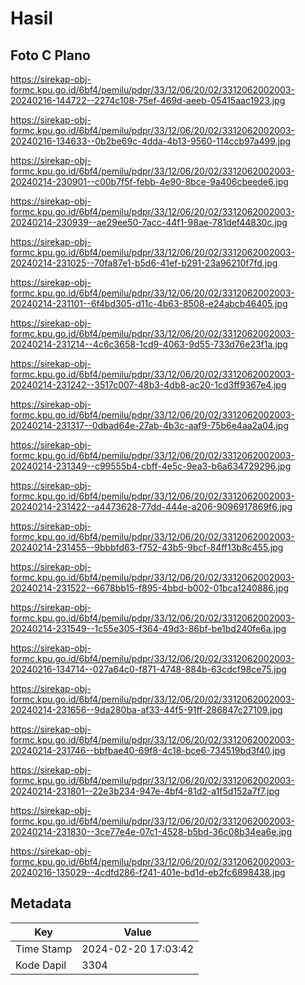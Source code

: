 # Hasil

## Foto C Plano

https://sirekap-obj-formc.kpu.go.id/6bf4/pemilu/pdpr/33/12/06/20/02/3312062002003-20240216-144722--2274c108-75ef-469d-aeeb-05415aac1923.jpg

https://sirekap-obj-formc.kpu.go.id/6bf4/pemilu/pdpr/33/12/06/20/02/3312062002003-20240216-134633--0b2be69c-4dda-4b13-9560-114ccb97a499.jpg

https://sirekap-obj-formc.kpu.go.id/6bf4/pemilu/pdpr/33/12/06/20/02/3312062002003-20240214-230901--c00b7f5f-febb-4e90-8bce-9a406cbeede6.jpg

https://sirekap-obj-formc.kpu.go.id/6bf4/pemilu/pdpr/33/12/06/20/02/3312062002003-20240214-230939--ae29ee50-7acc-44f1-98ae-781def44830c.jpg

https://sirekap-obj-formc.kpu.go.id/6bf4/pemilu/pdpr/33/12/06/20/02/3312062002003-20240214-231025--70fa87e1-b5d6-41ef-b291-23a96210f7fd.jpg

https://sirekap-obj-formc.kpu.go.id/6bf4/pemilu/pdpr/33/12/06/20/02/3312062002003-20240214-231101--6f4bd305-d11c-4b63-8508-e24abcb46405.jpg

https://sirekap-obj-formc.kpu.go.id/6bf4/pemilu/pdpr/33/12/06/20/02/3312062002003-20240214-231214--4c6c3658-1cd9-4063-9d55-733d76e23f1a.jpg

https://sirekap-obj-formc.kpu.go.id/6bf4/pemilu/pdpr/33/12/06/20/02/3312062002003-20240214-231242--3517c007-48b3-4db8-ac20-1cd3ff9367e4.jpg

https://sirekap-obj-formc.kpu.go.id/6bf4/pemilu/pdpr/33/12/06/20/02/3312062002003-20240214-231317--0dbad64e-27ab-4b3c-aaf9-75b6e4aa2a04.jpg

https://sirekap-obj-formc.kpu.go.id/6bf4/pemilu/pdpr/33/12/06/20/02/3312062002003-20240214-231349--c99555b4-cbff-4e5c-9ea3-b6a634729296.jpg

https://sirekap-obj-formc.kpu.go.id/6bf4/pemilu/pdpr/33/12/06/20/02/3312062002003-20240214-231422--a4473628-77dd-444e-a206-9096917869f6.jpg

https://sirekap-obj-formc.kpu.go.id/6bf4/pemilu/pdpr/33/12/06/20/02/3312062002003-20240214-231455--9bbbfd63-f752-43b5-9bcf-84ff13b8c455.jpg

https://sirekap-obj-formc.kpu.go.id/6bf4/pemilu/pdpr/33/12/06/20/02/3312062002003-20240214-231522--6678bb15-f895-4bbd-b002-01bca1240886.jpg

https://sirekap-obj-formc.kpu.go.id/6bf4/pemilu/pdpr/33/12/06/20/02/3312062002003-20240214-231549--1c55e305-f364-49d3-86bf-be1bd240fe6a.jpg

https://sirekap-obj-formc.kpu.go.id/6bf4/pemilu/pdpr/33/12/06/20/02/3312062002003-20240216-134714--027a64c0-f871-4748-884b-63cdcf98ce75.jpg

https://sirekap-obj-formc.kpu.go.id/6bf4/pemilu/pdpr/33/12/06/20/02/3312062002003-20240214-231656--9da280ba-af33-44f5-91ff-286847c27109.jpg

https://sirekap-obj-formc.kpu.go.id/6bf4/pemilu/pdpr/33/12/06/20/02/3312062002003-20240214-231746--bbfbae40-69f8-4c18-bce6-734519bd3f40.jpg

https://sirekap-obj-formc.kpu.go.id/6bf4/pemilu/pdpr/33/12/06/20/02/3312062002003-20240214-231801--22e3b234-947e-4bf4-81d2-a1f5d152a7f7.jpg

https://sirekap-obj-formc.kpu.go.id/6bf4/pemilu/pdpr/33/12/06/20/02/3312062002003-20240214-231830--3ce77e4e-07c1-4528-b5bd-36c08b34ea6e.jpg

https://sirekap-obj-formc.kpu.go.id/6bf4/pemilu/pdpr/33/12/06/20/02/3312062002003-20240216-135029--4cdfd286-f241-401e-bd1d-eb2fc6898438.jpg


## Metadata

| Key        | Value               |
| ---------- | ------------------- |
| Time Stamp | 2024-02-20 17:03:42 |
| Kode Dapil | 3304                |



